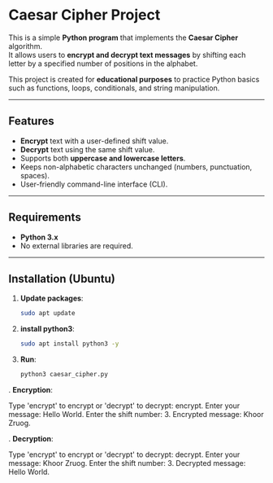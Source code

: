 #  Caesar Cipher Project

This is a simple **Python program** that implements the **Caesar Cipher** algorithm.  
It allows users to **encrypt and decrypt text messages** by shifting each letter by a specified number of positions in the alphabet.  

This project is created for **educational purposes** to practice Python basics such as functions, loops, conditionals, and string manipulation.  

---

##  Features

-  **Encrypt** text with a user-defined shift value.  
-  **Decrypt** text using the same shift value.  
-  Supports both **uppercase and lowercase letters**.  
-  Keeps non-alphabetic characters unchanged (numbers, punctuation, spaces).  
-  User-friendly command-line interface (CLI).  

---

##  Requirements

- **Python 3.x**  
- No external libraries are required.  

---

##  Installation (Ubuntu)

1. **Update packages**:
   ```bash
   sudo apt update
2. **install python3**:
    ```bash
   sudo apt install python3 -y
3. **Run**:  
    ```bash
   python3 caesar_cipher.py
. **Encryption**:  
    
Type 'encrypt' to encrypt or 'decrypt' to decrypt: encrypt.
Enter your message: Hello World.
Enter the shift number: 3.
Encrypted message: Khoor Zruog.

. **Decryption**: 
    
Type 'encrypt' to encrypt or 'decrypt' to decrypt: decrypt.
Enter your message: Khoor Zruog.
Enter the shift number: 3.
Decrypted message: Hello World.

 


